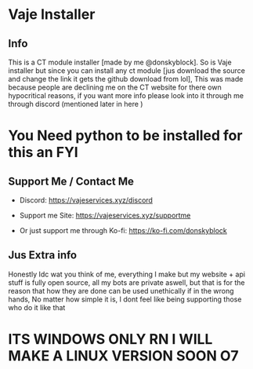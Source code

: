 # Vaje Installer

## Info
This is a CT module installer [made by me @donskyblock]. So is Vaje installer but since you can install any ct module [jus download the source and change the link it gets the github download from lol], This was made because people are declining me on the CT website for there own hypocritical reasons, if you want more info please look into it through me through discord (mentioned later in here )

# You Need python to be installed for this an FYI

## Support Me / Contact Me
+ Discord: https://vajeservices.xyz/discord

+ Support me Site: https://vajeservices.xyz/supportme

+ Or just support me through Ko-fi: https://ko-fi.com/donskyblock

## Jus Extra info
Honestly Idc wat you think of me, everything I make but my website + api stuff is fully open source, all my bots are private aswell, but that is for the reason that how they are done can be used unethically if in the wrong hands, No matter how simple it is, I dont feel like being supporting those who do it like that 

# ITS WINDOWS ONLY RN  I WILL MAKE A LINUX VERSION SOON O7
